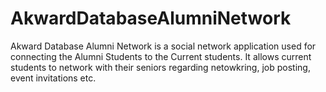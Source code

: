 # AkwardDatabaseAlumniNetwork
Akward Database Alumni Network is a social network application used for connecting the Alumni Students to the Current students.
It allows current students to network with their seniors regarding netowkring, job posting, event invitations etc.
